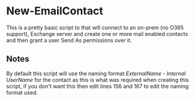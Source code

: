 New-EmailContact
===================


This is a pretty basic script to that will connect to an on-prem (no O365 support), Exchange server and create one or more mail enabled contacts and then grant a user Send As permissions over it.


Notes
-------------
By default this script will use the naming format *ExternalName - Internal UserName* for the contact as this is what was required when creating this script, if you don't want this then edit lines 156 and 167 to edit the naming format used.